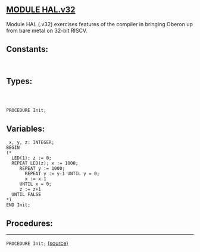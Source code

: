 
## [MODULE HAL.v32](https://github.com/io-core/Bootloaders/blob/main/HAL.v32.Mod)
Module HAL (.v32) exercises features of the compiler in bringing Oberon up from bare metal on 32-bit RISCV.


## Constants:
```


```
## Types:
```



PROCEDURE Init;
```
## Variables:
```
 x, y, z: INTEGER;
BEGIN
(*
  LED(1); z := 0;
  REPEAT LED(z); x := 1000;
     REPEAT y := 1000;
       REPEAT y := y-1 UNTIL y = 0;
       x := x-1
     UNTIL x = 0;
     z := z+1
  UNTIL FALSE
*)
END Init;

```
## Procedures:
---

`PROCEDURE Init;` [(source)](https://github.com/io-core/Bootloaders/blob/main/HAL.v32.Mod#L16)

